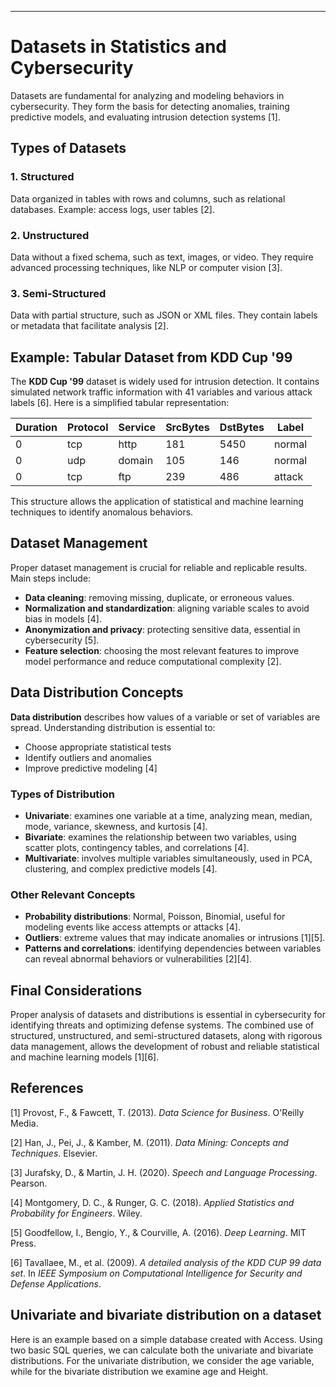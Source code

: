 ---

#  Datasets in Statistics and Cybersecurity

Datasets are fundamental for analyzing and modeling behaviors in cybersecurity. They form the basis for detecting anomalies, training predictive models, and evaluating intrusion detection systems [1].

## Types of Datasets

### 1. **Structured**

Data organized in tables with rows and columns, such as relational databases. Example: access logs, user tables [2].

### 2. **Unstructured**

Data without a fixed schema, such as text, images, or video. They require advanced processing techniques, like NLP or computer vision [3].

### 3. **Semi-Structured**

Data with partial structure, such as JSON or XML files. They contain labels or metadata that facilitate analysis [2].

## Example: Tabular Dataset from KDD Cup '99

The **KDD Cup '99** dataset is widely used for intrusion detection. It contains simulated network traffic information with 41 variables and various attack labels [6]. Here is a simplified tabular representation:

| Duration | Protocol | Service | SrcBytes | DstBytes | Label  |
| -------- | -------- | ------- | -------- | -------- | ------ |
| 0        | tcp      | http    | 181      | 5450     | normal |
| 0        | udp      | domain  | 105      | 146      | normal |
| 0        | tcp      | ftp     | 239      | 486      | attack |

This structure allows the application of statistical and machine learning techniques to identify anomalous behaviors.

## Dataset Management

Proper dataset management is crucial for reliable and replicable results. Main steps include:

* **Data cleaning**: removing missing, duplicate, or erroneous values.
* **Normalization and standardization**: aligning variable scales to avoid bias in models [4].
* **Anonymization and privacy**: protecting sensitive data, essential in cybersecurity [5].
* **Feature selection**: choosing the most relevant features to improve model performance and reduce computational complexity [2].

## Data Distribution Concepts

**Data distribution** describes how values of a variable or set of variables are spread. Understanding distribution is essential to:

* Choose appropriate statistical tests
* Identify outliers and anomalies
* Improve predictive modeling [4]

### Types of Distribution

* **Univariate**: examines one variable at a time, analyzing mean, median, mode, variance, skewness, and kurtosis [4].
* **Bivariate**: examines the relationship between two variables, using scatter plots, contingency tables, and correlations [4].
* **Multivariate**: involves multiple variables simultaneously, used in PCA, clustering, and complex predictive models [4].

### Other Relevant Concepts

* **Probability distributions**: Normal, Poisson, Binomial, useful for modeling events like access attempts or attacks [4].
* **Outliers**: extreme values that may indicate anomalies or intrusions [1][5].
* **Patterns and correlations**: identifying dependencies between variables can reveal abnormal behaviors or vulnerabilities [2][4].

## Final Considerations

Proper analysis of datasets and distributions is essential in cybersecurity for identifying threats and optimizing defense systems. The combined use of structured, unstructured, and semi-structured datasets, along with rigorous data management, allows the development of robust and reliable statistical and machine learning models [1][6].

## References

[1] Provost, F., & Fawcett, T. (2013). *Data Science for Business*. O'Reilly Media.

[2] Han, J., Pei, J., & Kamber, M. (2011). *Data Mining: Concepts and Techniques*. Elsevier.

[3] Jurafsky, D., & Martin, J. H. (2020). *Speech and Language Processing*. Pearson.

[4] Montgomery, D. C., & Runger, G. C. (2018). *Applied Statistics and Probability for Engineers*. Wiley.

[5] Goodfellow, I., Bengio, Y., & Courville, A. (2016). *Deep Learning*. MIT Press.

[6] Tavallaee, M., et al. (2009). *A detailed analysis of the KDD CUP 99 data set*. In *IEEE Symposium on Computational Intelligence for Security and Defense Applications*.

## Univariate and bivariate distribution on a dataset
Here is an example based on a simple database created with Access. Using two basic SQL queries, we can calculate both the univariate and bivariate distributions. For the univariate distribution, we consider the age variable, while for the bivariate distribution we examine age and Height.



